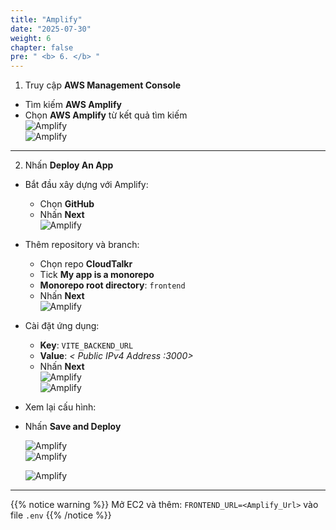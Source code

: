 ```yaml
---
title: "Amplify"
date: "2025-07-30"
weight: 6
chapter: false
pre: " <b> 6. </b> "
---
```


1. Truy cập **AWS Management Console**

- Tìm kiếm **AWS Amplify**
- Chọn **AWS Amplify** từ kết quả tìm kiếm  
  ![Amplify](/images/6.amplify/amplify01.png)  
  ![Amplify](/images/6.amplify/amplify02.png)

---

2. Nhấn **Deploy An App**

- Bắt đầu xây dựng với Amplify:

  - Chọn **GitHub**
  - Nhấn **Next**  
    ![Amplify](/images/6.amplify/amplify03.png)

- Thêm repository và branch:

  - Chọn repo **CloudTalkr**
  - Tick **My app is a monorepo**
  - **Monorepo root directory**: `frontend`
  - Nhấn **Next**  
    ![Amplify](/images/6.amplify/amplify04.png)

- Cài đặt ứng dụng:

  - **Key**: `VITE_BACKEND_URL`
  - **Value**: _< Public IPv4 Address :3000>_
  - Nhấn **Next**  
    ![Amplify](/images/6.amplify/amplify05.png)  
    ![Amplify](/images/6.amplify/amplify06.png)

- Xem lại cấu hình:
- Nhấn **Save and Deploy**

  ![Amplify](/images/6.amplify/amplify07.png)  
  ![Amplify](/images/6.amplify/amplify08.png)

  ![Amplify](/images/6.amplify/amplify09.png)

---

{{% notice warning %}}
Mở EC2 và thêm: `FRONTEND_URL=<Amplify_Url>` vào file `.env`
{{% /notice %}}
